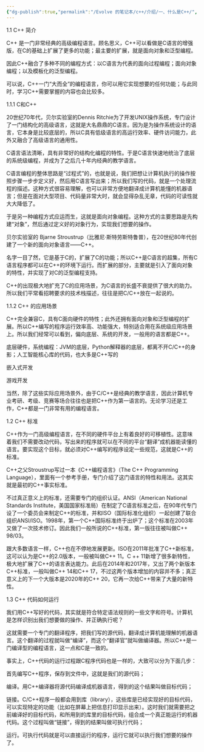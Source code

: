 ```yaml
---
{"dg-publish":true,"permalink":"/Evolve 的笔记本/c++/介绍/一、什么是C++/","created":"2025-01-18T11:05:37.809+08:00"}
---
```


1.1 C++ 简介

C++ 是一门非常经典的高级编程语言。顾名思义，C++可以看做是C语言的增强版，在C的基础上扩展了更多的功能；最主要的扩展，就是面向对象和泛型编程。

因此C++融合了多种不同的编程方式：以C语言为代表的面向过程编程；面向对象编程；以及模板化的泛型编程。

可以说，C++一门“大而全”的编程语言，你可以用它实现想要的任何功能；与此同时，学习C++需要掌握的内容也会比较多。

1.1.1 C和C++

20世纪70年代，贝尔实验室的Dennis Ritchie为了开发UNIX操作系统，专门设计了一门结构化的高级语言，这就是大名鼎鼎的C语言。因为是为操作系统设计的语言，它本身是比较底层的，所以C具有低级语言的高运行效率、硬件访问能力，此外又融合了高级语言的通用性。

C语言语法清晰，具有非常好的结构化编程的特性。于是C语言快速地统治了底层的系统级编程，并成为了之后几十年内经典的教学语言。

C语言编程的整体思路是“过程式”的，也就是说，我们把想让计算机执行的操作按照步骤一步步定义好，然后用C语言写出来；所以我们写的代码，就是一个处理流程的描述。这种方式很容易理解，也可以非常方便地翻译成计算机能懂的机器语言；但是在面对大型项目、代码量非常大时，就会显得杂乱无章，代码的可读性就大大降低了。

于是另一种编程方式应运而生，这就是面向对象编程。这种方式的主要思路是先构建“对象”，然后通过定义好的对象行为，实现我们想要的操作。

贝尔实验室的 Bjarne Stroustrup（比雅尼·斯特劳斯特鲁普），在20世纪80年代创建了一个新的面向对象语言——C++。

名字一目了然，它是基于C的，扩展了C的功能；所以C++是C语言的超集，所有C语言程序都可以在C++的环境下运行。而扩展的部分，主要就是引入了面向对象的特性，并实现了对C的泛型编程支持。

C++的出现极大地扩充了C的应用场景，为C语言的长盛不衰提供了很大的助力。所以我们平常看招聘要求的技术栈描述，往往是把C/C++放在一起说的。

1.1.2 C++ 的应用场景

C++完全兼容C，具有C面向硬件的特性；此外还拥有面向对象和泛型编程的扩展。所以C++编写的程序运行效率高、功能强大，特别适合用在系统级应用场景上。所以我们经常可以看到，偏向底层、系统的开发，一般用的语言都是C++。

底层硬件，系统编程：JVM的底层，Python解释器的底层，都离不开C/C++的身影；人工智能核心库的代码，也大多是C++写的

嵌入式开发

游戏开发

当然，除了这些实际应用场景外，由于C/C++是经典的教学语言，因此计算机专业考研、考级、竞赛等场合往往也是把C++作为第一语言的。无论学习还是工作，C++都是一门非常有用的编程语言。

1.2 C++ 标准

C++作为一门高级编程语言，在不同的硬件平台上有着良好的可移植性。这意味着我们不需要改动代码，写出来的程序就可以在不同的平台“翻译”成机器能读懂的语言。要实现这个目标，就必须对C++编写的程序设定一些规范，这就是C++的标准。

C++之父Stroustrup写过一本《C++编程语言》（The C++ Programming Language），里面有一个参考手册，专门介绍了这门语言的特性和用法。这其实就是最初的C++事实标准。

不过真正意义上的标准，还需要专门的组织认证。ANSI（American National Standards Institute，美国国家标准局）在制定了C语言标准之后，在90年代专门设了一个委员会来制定C++的标准，并和ISO（国际标准化组织）一起创建了联合组织ANSI/ISO。1998年，第一个C++国际标准终于出炉了；这个标准在2003年又做了一次技术修订。因此我们一般所说的C++标准，第一版往往被叫做C++ 98/03。

跟大多数语言一样，C++也在不停地发展更新。ISO在2011年批准了C++新标准，这可以认为是C++的2.0版本，一般被叫做C++ 11。C ++ 11新增了很多新特性，极大地扩展了C++的语言表达能力。此后在2014年和2017年，又出了两个新版本C++标准，一般叫做C++ 14和C++ 17，不过这两个版本增加的内容并不多；真正意义上的下一个大版本是2020年的C++ 20，它再一次给C++带来了大量的新特性。

1.3 C++ 代码如何运行

我们用C++写好的代码，其实就是符合特定语法规则的一些文字和符号。计算机是怎样识别出我们想要做的操作、并正确执行呢？

这就需要一个专门的翻译程序，把我们写的源代码，翻译成计算机能理解的机器语言。这个翻译的过程就叫做“编译”，而这个“翻译官”就叫做编译器。所以C++是一门编译型的编程语言，这一点和C是一致的。

事实上，C++代码的运行过程跟C程序代码也是一样的，大致可以分为下面几步：

首先编写C++程序，保存到文件中，这就是我们的源代码；

编译。用C++编译器将源代码编译成机器语言，得到的这个结果叫做目标代码；

链接。C/C++程序一般都会用到库（library），这些库是已经实现好的目标代码，可以实现特定的功能（比如在屏幕上把信息打印显示出来）。这时我们就需要把之前编译好的目标代码，和所用到的库里的目标代码，组合成一个真正能运行的机器代码。这个过程叫做“链接”，得到的结果叫做可执行代码；

运行。可执行代码就是可以直接运行的程序，运行它就可以执行我们想要的操作了。